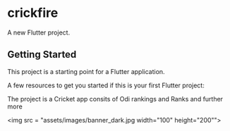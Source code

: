 # crickfire

A new Flutter project.

## Getting Started

This project is a starting point for a Flutter application.

A few resources to get you started if this is your first Flutter project:

The project is a Cricket app consits of Odi rankings and Ranks and further more

<img src = "assets/images/banner_dark.jpg width="100" height="200"">
